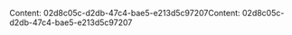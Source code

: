 <span data-ttu-id="b5c67-101">Content: 02d8c05c-d2db-47c4-bae5-e213d5c97207</span><span class="sxs-lookup"><span data-stu-id="b5c67-101">Content: 02d8c05c-d2db-47c4-bae5-e213d5c97207</span></span>